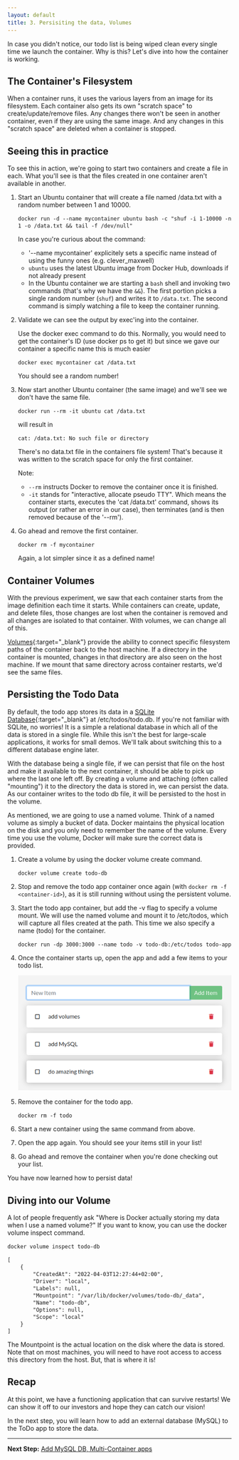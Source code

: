 ```yaml
---
layout: default
title: 3. Persisiting the data, Volumes
---
```


In case you didn't notice, our todo list is being wiped clean every single time we launch the container. Why is this? Let's dive into how the container is working.

## The Container's Filesystem

When a container runs, it uses the various layers from an image for its filesystem. Each container also gets its own "scratch space" to create/update/remove files. Any changes there won't be seen in another container, even if they are using the same image. And any changes in this "scratch space" are deleted when a container is stopped.

## Seeing this in practice

To see this in action, we're going to start two containers and create a file in each. What you'll see is that the files created in one container aren't available in another.

1. Start an Ubuntu container that will create a file named /data.txt with a random number between 1 and 10000.

    ```
    docker run -d --name mycontainer ubuntu bash -c "shuf -i 1-10000 -n 1 -o /data.txt && tail -f /dev/null"
    ```

    In case you're curious about the command:
    
    * '--name mycontainer' explicitely sets a specific name instead of using the funny ones (e.g. clever_maxwell)
    * `ubuntu` uses the latest Ubuntu image from Docker Hub, downloads if not already present
    * In the Ubuntu container we are starting a `bash` shell and invoking two commands (that's why we have the `&&`). The first portion picks a single random number (`shuf`) and writes it to `/data.txt`. The second command is simply watching a file to keep the container running.

2. Validate we can see the output by exec'ing into the container. 

    Use the docker exec command to do this. Normally, you would need to get the container's ID (use docker ps to get it) but since we gave our container a specific name this is much easier

    ```
    docker exec mycontainer cat /data.txt
    ```
    
    You should see a random number!

3. Now start another Ubuntu container (the same image) and we'll see we don't have the same file.

    ```
    docker run --rm -it ubuntu cat /data.txt
    ```

    will result in

    ```
    cat: /data.txt: No such file or directory
    ```

    There's no data.txt file in the containers file system! That's because it was written to the scratch space for only the first container.

    Note: 
    * `--rm` instructs Docker to remove the container once it is finished. 
    * `-it` stands for "interactive, allocate pseudo TTY". Which means the container starts, executes the 'cat /data.txt' command, shows its output (or rather an error in our case), then terminates (and is then removed because of the '--rm').

4. Go ahead and remove the first container.

    ```
    docker rm -f mycontainer
    ```

    Again, a lot simpler since it as a defined name!


## Container Volumes

With the previous experiment, we saw that each container starts from the image definition each time it starts. While containers can create, update, and delete files, those changes are lost when the container is removed and all changes are isolated to that container. With volumes, we can change all of this.

[Volumes](https://docs.docker.com/storage/volumes/){:target="_blank"} provide the ability to connect specific filesystem paths of the container back to the host machine. If a directory in the container is mounted, changes in that directory are also seen on the host machine. If we mount that same directory across container restarts, we'd see the same files.

## Persisting the Todo Data

By default, the todo app stores its data in a [SQLite Database](https://www.sqlite.org/index.html){:target="_blank"} at /etc/todos/todo.db. If you're not familiar with SQLite, no worries! It is a simple a relational database in which all of the data is stored in a single file. While this isn't the best for large-scale applications, it works for small demos. We'll talk about switching this to a different database engine later.

With the database being a single file, if we can persist that file on the host and make it available to the next container, it should be able to pick up where the last one left off. By creating a volume and attaching (often called "mounting") it to the directory the data is stored in, we can persist the data. As our container writes to the todo db file, it will be persisted to the host in the volume.

As mentioned, we are going to use a named volume. Think of a named volume as simply a bucket of data. Docker maintains the physical location on the disk and you only need to remember the name of the volume. Every time you use the volume, Docker will make sure the correct data is provided.

1. Create a volume by using the docker volume create command.

    ```
    docker volume create todo-db
    ```

2. Stop and remove the todo app container once again (with `docker rm -f <container-id>`), as it is still running without using the persistent volume.

3. Start the todo app container, but add the -v flag to specify a volume mount. We will use the named volume and mount it to /etc/todos, which will capture all files created at the path. This time we also specify a name (todo) for the container.

    ```
    docker run -dp 3000:3000 --name todo -v todo-db:/etc/todos todo-app
    ```

4. Once the container starts up, open the app and add a few items to your todo list.

    ![Items added to todo list](images/todo-app2.png)

5. Remove the container for the todo app. 

    ```
    docker rm -f todo
    ```

6. Start a new container using the same command from above.

7. Open the app again. You should see your items still in your list!

8. Go ahead and remove the container when you're done checking out your list.

You have now learned how to persist data!

## Diving into our Volume

A lot of people frequently ask "Where is Docker actually storing my data when I use a named volume?" If you want to know, you can use the docker volume inspect command.

```
docker volume inspect todo-db
```

```
[
    {
        "CreatedAt": "2022-04-03T12:27:44+02:00",
        "Driver": "local",
        "Labels": null,
        "Mountpoint": "/var/lib/docker/volumes/todo-db/_data",
        "Name": "todo-db",
        "Options": null,
        "Scope": "local"
    }
]
```

The Mountpoint is the actual location on the disk where the data is stored. Note that on most machines, you will need to have root access to access this directory from the host. But, that is where it is!

## Recap

At this point, we have a functioning application that can survive restarts! We can show it off to our investors and hope they can catch our vision!

In the next step, you will learn how to add an external database (MySQL) to the ToDo app to store the data.

---

**Next Step:** [Add MySQL DB, Multi-Container apps](lab4.md) 